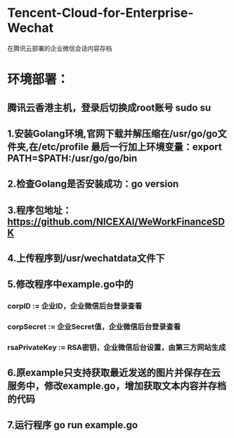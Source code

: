 # Tencent-Cloud-for-Enterprise-Wechat
在腾讯云部署的企业微信会话内容存档

# 环境部署：
## 腾讯云香港主机，登录后切换成root账号 sudo su
## 1.安装Golang环境,官网下载并解压缩在/usr/go/go文件夹,在/etc/profile 最后一行加上环境变量：export PATH=$PATH:/usr/go/go/bin
## 2.检查Golang是否安装成功：go version
## 3.程序包地址：https://github.com/NICEXAI/WeWorkFinanceSDK
## 4.上传程序到/usr/wechatdata文件下
## 5.修改程序中example.go中的	
### corpID := 企业ID，企业微信后台登录查看
### corpSecret := 企业Secret值，企业微信后台登录查看
### rsaPrivateKey := RSA密钥，企业微信后台设置，由第三方网站生成
## 6.原example只支持获取最近发送的图片并保存在云服务中，修改example.go，增加获取文本内容并存档的代码
## 7.运行程序 go run example.go
